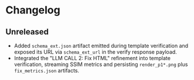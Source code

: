 # Changelog

## Unreleased
- Added `schema_ext.json` artifact emitted during template verification and exposed its URL via `schema_ext_url` in the verify response payload.
- Integrated the "LLM CALL 2: Fix HTML" refinement into template verification, streaming SSIM metrics and persisting `render_p1*.png` plus `fix_metrics.json` artifacts.
